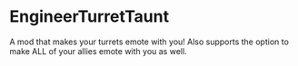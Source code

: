 ﻿# EngineerTurretTaunt

A mod that makes your turrets emote with you! Also supports the option to make ALL of your allies emote with you as well.